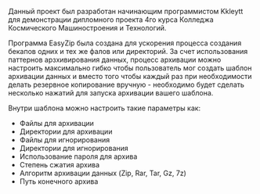 Данный проект был разработан начинающим программистом Kkleytt для демонстрации дипломного проекта 4го курса Колледжа Космического Машиностроения и Технологий.

Программа EasyZip была создана для ускорения процесса создания бекапов одних и тех же фалов или директорий. За счет использования паттернов арзхивирования данных, процесс архивации можно настроить максимально гибко чтобы пользователь мог создать шаблон архивации данных и вместо того чтобы каждый раз при необходимости делать резервное копирование вручную - необходимо будет сделать несколько нажатий для запуска архивации вашего шаблона.

Внутри шаблона можно настроить такие параметры как:
  - Файлы для архивации
  - Директории для архивации
  - Файлы для игнорирования
  - Директории для игнорирования
  - Использование пароля для архива
  - Степень сжатия архива
  - Алгоритм архивации данных (Zip, Rar, Tar, Gz, 7z)
  - Путь конечного архива

